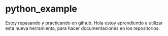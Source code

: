 # python_example
Estoy repasando y practicando en github.
Hola estoy aprendiendo a utilizar esta nueva herramienta, para hacer documentaciones en los repositorios.
